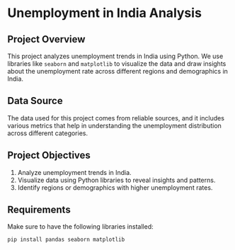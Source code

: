 # Unemployment in India Analysis

## Project Overview
This project analyzes unemployment trends in India using Python. We use libraries like `seaborn` and `matplotlib` to visualize the data and draw insights about the unemployment rate across different regions and demographics in India.

## Data Source
The data used for this project comes from reliable sources, and it includes various metrics that help in understanding the unemployment distribution across different categories. 

## Project Objectives
1. Analyze unemployment trends in India.
2. Visualize data using Python libraries to reveal insights and patterns.
3. Identify regions or demographics with higher unemployment rates.

## Requirements
Make sure to have the following libraries installed:
```bash
pip install pandas seaborn matplotlib
